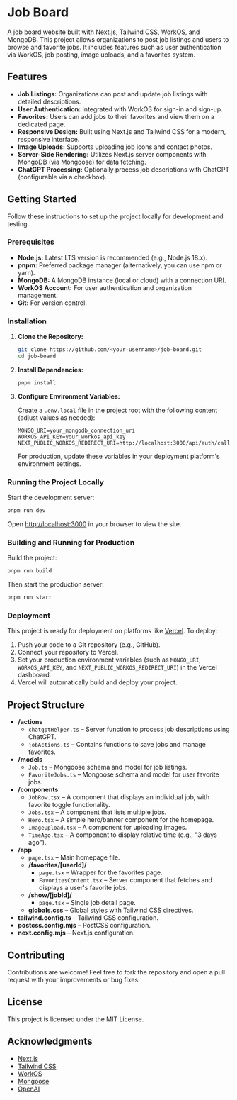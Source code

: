 # Job Board

A job board website built with Next.js, Tailwind CSS, WorkOS, and MongoDB. This project allows organizations to post job listings and users to browse and favorite jobs. It includes features such as user authentication via WorkOS, job posting, image uploads, and a favorites system.

## Features

- **Job Listings:** Organizations can post and update job listings with detailed descriptions.
- **User Authentication:** Integrated with WorkOS for sign-in and sign-up.
- **Favorites:** Users can add jobs to their favorites and view them on a dedicated page.
- **Responsive Design:** Built using Next.js and Tailwind CSS for a modern, responsive interface.
- **Image Uploads:** Supports uploading job icons and contact photos.
- **Server-Side Rendering:** Utilizes Next.js server components with MongoDB (via Mongoose) for data fetching.
- **ChatGPT Processing:** Optionally process job descriptions with ChatGPT (configurable via a checkbox).

## Getting Started

Follow these instructions to set up the project locally for development and testing.

### Prerequisites

- **Node.js:** Latest LTS version is recommended (e.g., Node.js 18.x).
- **pnpm:** Preferred package manager (alternatively, you can use npm or yarn).
- **MongoDB:** A MongoDB instance (local or cloud) with a connection URI.
- **WorkOS Account:** For user authentication and organization management.
- **Git:** For version control.

### Installation

1. **Clone the Repository:**

   ```bash
   git clone https://github.com/<your-username>/job-board.git
   cd job-board
   ```

2. **Install Dependencies:**

   ```bash
   pnpm install
   ```

3. **Configure Environment Variables:**

   Create a `.env.local` file in the project root with the following content (adjust values as needed):

   ```env
   MONGO_URI=your_mongodb_connection_uri
   WORKOS_API_KEY=your_workos_api_key
   NEXT_PUBLIC_WORKOS_REDIRECT_URI=http://localhost:3000/api/auth/callback
   ```

   For production, update these variables in your deployment platform's environment settings.

### Running the Project Locally

Start the development server:

```bash
pnpm run dev
```

Open [http://localhost:3000](http://localhost:3000) in your browser to view the site.

### Building and Running for Production

Build the project:

```bash
pnpm run build
```

Then start the production server:

```bash
pnpm run start
```

### Deployment

This project is ready for deployment on platforms like [Vercel](https://vercel.com/). To deploy:

1. Push your code to a Git repository (e.g., GitHub).
2. Connect your repository to Vercel.
3. Set your production environment variables (such as `MONGO_URI`, `WORKOS_API_KEY`, and `NEXT_PUBLIC_WORKOS_REDIRECT_URI`) in the Vercel dashboard.
4. Vercel will automatically build and deploy your project.

## Project Structure

- **/actions**
  - `chatgptHelper.ts` – Server function to process job descriptions using ChatGPT.
  - `jobActions.ts` – Contains functions to save jobs and manage favorites.
- **/models**
  - `Job.ts` – Mongoose schema and model for job listings.
  - `FavoriteJobs.ts` – Mongoose schema and model for user favorite jobs.
- **/components**
  - `JobRow.tsx` – A component that displays an individual job, with favorite toggle functionality.
  - `Jobs.tsx` – A component that lists multiple jobs.
  - `Hero.tsx` – A simple hero/banner component for the homepage.
  - `ImageUpload.tsx` – A component for uploading images.
  - `TimeAgo.tsx` – A component to display relative time (e.g., "3 days ago").
- **/app**
  - `page.tsx` – Main homepage file.
  - **/favorites/[userId]/**
    - `page.tsx` – Wrapper for the favorites page.
    - `FavoritesContent.tsx` – Server component that fetches and displays a user's favorite jobs.
  - **/show/[jobId]/**
    - `page.tsx` – Single job detail page.
  - **globals.css** – Global styles with Tailwind CSS directives.
- **tailwind.config.ts** – Tailwind CSS configuration.
- **postcss.config.mjs** – PostCSS configuration.
- **next.config.mjs** – Next.js configuration.

## Contributing

Contributions are welcome! Feel free to fork the repository and open a pull request with your improvements or bug fixes.

## License

This project is licensed under the MIT License.

## Acknowledgments

- [Next.js](https://nextjs.org/)
- [Tailwind CSS](https://tailwindcss.com/)
- [WorkOS](https://workos.com/)
- [Mongoose](https://mongoosejs.com/)
- [OpenAI](https://openai.com/)
